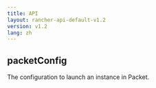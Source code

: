 ```yaml
---
title: API
layout: rancher-api-default-v1.2
version: v1.2
lang: zh
---
```


## packetConfig


The configuration to launch an instance in Packet.



